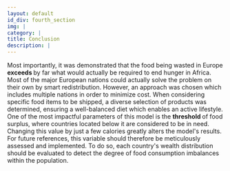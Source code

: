 ```yaml
---
layout: default
id_div: fourth_section
img: |
category: |
title: Conclusion
description: |
---
```

<div class="row">
  <div class="col-sm-12 col-md-2"></div>
  <div class="col-sm-12 col-md-8">
   <p>
    Most importantly, it was demonstrated that the food being wasted in Europe <b> exceeds </b> by far what would actually be required to end hunger in Africa. Most of the major European nations could actually solve the problem on their own by smart redistribution. However, an approach was chosen which includes multiple nations in order to minimize cost. When considering specific food items to be shipped, a diverse selection of products was determined, ensuring a well-balanced diet which enables an active lifestyle. <br>
     One of the most impactful parameters of this model is the <b> threshold </b> of food surplus, where countries located below it are considered to be in need. Changing this value by just a few calories greatly alters the model's results. For future references, this variable should therefore be meticulously assessed and implemented. To do so, each country's wealth distribution should be evaluated to detect the degree  of food consumption imbalances within the population.  
    </p>
  </div>
  <div class="col-sm-12 col-md-2"></div>
</div>

<div class="row">
</div>
